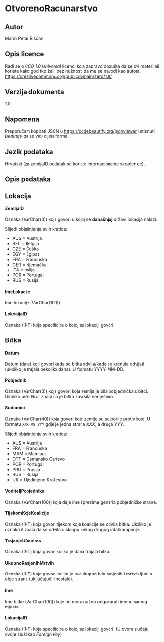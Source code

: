 # OtvorenoRacunarstvo

## Autor
Mario Petar Bišćan

## Opis licence
Radi se o _CC0 1.0 Universal_ licenci koja zapravo dopušta da se ovi materijali koriste kako god tko želi, bez nužnosti da me se navodi kao autora. https://creativecommons.org/publicdomain/zero/1.0/

## Verzija dokumenta
1.0

## Napomena
Preporučam kopirati JSON u https://codebeautify.org/jsonviewer i stisnuti *Beautify* da se vidi cijela forma.

## Jezik podataka
Hrvatski (za zemljaID podatak se koriste internacionalne skraćenice).

## Opis podataka


## Lokacija
#### ZemljaID
Oznaka (VarChar(3)) koja govori u kojoj se **današnjoj** državi lokacija nalazi.

Slijedi objašnjenje svih kratica:
- AUS = Austrija
- BEL = Belgija
- CZE = Češka
- EGY = Egipat
- FRA = Francuska
- GER = Njemačka
- ITA = Italija
- POR = Portugal
- RUS = Rusija

#### ImeLokacije
Ime lokacije (VarChar(100)).

#### LokcaijaID
Oznaka (INT) koja specificira o kojoj se lokaciji govori.

## Bitka
#### Datum
Datum (date) koji govori kada se bitka odvila/kada se krenula odvijati (ukoliko je trajala nekoliko dana). U formatu YYYY-MM-DD.

#### Pobjednik 
Oznaka (VarChar(3)) koja govori koja zemlja je bila pobjednička u bitci. Ukoliko piše _NUL_ znači da je bitka završila neriješeno.

#### Sudionici
Oznaka (VarChar(40)) koja govori koje zemlje su se borile protiv koje. U formatu `XXX VS YYY` gdje je jedna strana *XXX*, a druga *YYY*. 

Slijedi objašnjenje svih kratica:
- AUS = Austrija
- FRA = Francuska
- MAM = Mamluci
- OTT = Osmansko Cartsvo
- POR = Portugal
- PRU = Prusija
- RUS = Rusija
- UK = Ujedinjeno Kraljestvo

#### VoditeljPobjednika
Oznaka (VarChar(100)) koja daje ime i prezime generla pobjedničke strane.

#### TijekomKojeKoalicije
Oznaka (INT) koja govori tijekom koje koalicije se odvila bitka. Ukoliko je oznaka `0` znači da se odvila u sklopu nekog drugog rata/kampanje.

#### TrajanjeUDanima
Oznaka (INT) koja govori koliko je dana trajala bitka.

#### UkupnoRanjenihMrtvih
Oznaka (INT) koja govori koliko je sveukupno bilo ranjenih i mrtvih ljudi s obje strane (uključujući i nestale).

#### Ime
Ime bitke (VarChar(100)) koje ne mora nužno odgovarati imenu samog mjesta.

#### LokacijaID
Oznaka (INT) koja specificira o kojoj se lokaciji govori. (U ovom slučaju ovdje služi kao *Foreign Key*)



